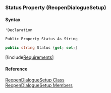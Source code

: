﻿### Status Property (ReopenDialogueSetup)

#### Syntax

```vbnet
'Declaration

Public Property Status As String
```

```csharp
public string Status {get; set;}
```

[!include[Requirements](../partials/requirements.md)]

#### Reference

[ReopenDialogueSetup Class](FChoice.Toolkits.Clarify~FChoice.Toolkits.Clarify.Interfaces.ReopenDialogueSetup.md)  
[ReopenDialogueSetup Members](FChoice.Toolkits.Clarify~FChoice.Toolkits.Clarify.Interfaces.ReopenDialogueSetup_members.md)
